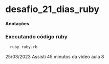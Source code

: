# desafio_21_dias_ruby

#### Anotações

### Executando código ruby

``` bash 
  ruby ruby.rb

```


25/03/2023 
Assisti 45 minutos da vídeo aula 8